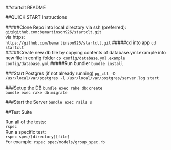 ##startclt README

##QUICK START Instructions

#####Clone Repo into local directory
via ssh (preferred):  
`git@github.com:bemartinson926/startclt.git`  
via https:  
`https://github.com/bemartinson926/startclt.git`
#####cd into app
`cd startclt`  
#####Create new db file by copying contents of database.yml.example into new file in config folder
`cp config/database.yml.example config/database.yml`
#####Run bundler
`bundle install` 

###Start Postgres (if not already running)
`pg_ctl -D /usr/local/var/postgres -l /usr/local/var/postgres/server.log start`

###Setup the DB
`bundle exec rake db:create`  
`bundle exec rake db:migrate`

###Start the Server
`bundle exec rails s`

##Test Suite

Run all of the tests:  
`rspec`  
Run a specific test:  
`rspec spec/[directory][file]`  
For example:
`rspec spec/models/group_spec.rb`  